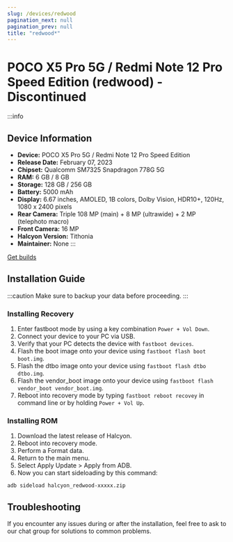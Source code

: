 ```yaml
---
slug: /devices/redwood
pagination_next: null
pagination_prev: null
title: "redwood*"
---
```


# POCO X5 Pro 5G / Redmi Note 12 Pro Speed Edition (redwood) - Discontinued
:::info
## Device Information

- **Device:** POCO X5 Pro 5G / Redmi Note 12 Pro Speed Edition
- **Release Date:** February 07, 2023
- **Chipset:** 	Qualcomm SM7325 Snapdragon 778G 5G
- **RAM:** 6 GB / 8 GB
- **Storage:** 128 GB / 256 GB
- **Battery:** 5000 mAh
- **Display:** 6.67 inches, AMOLED, 1B colors, Dolby Vision, HDR10+, 120Hz, 1080 x 2400 pixels
- **Rear Camera:** Triple 108 MP (main) + 8 MP (ultrawide) + 2 MP (telephoto macro)
- **Front Camera:** 16 MP
- **Halcyon Version:** Tithonia
- **Maintainer:** None
:::

<a href="https://www.pling.com/p/2058150/" class="button button--primary">Get builds</a>

## Installation Guide
:::caution
Make sure to backup your data before proceeding.
:::

### Installing Recovery
1. Enter fastboot mode by using a key combination `Power + Vol Down`.
2. Connect your device to your PC via USB.
4. Verify that your PC detects the device with `fastboot devices`.
5. Flash the boot image onto your device using `fastboot flash boot boot.img`.
6. Flash the dtbo image onto your device using `fastboot flash dtbo dtbo.img`.
7. Flash the vendor_boot image onto your device using `fastboot flash vendor_boot vendor_boot.img`. 
8. Reboot into recovery mode by typing `fastboot reboot recovey` in command line or by holding `Power + Vol Up`.

### Installing ROM
1. Download the latest release of Halcyon.
2. Reboot into recovery mode.
3. Perform a Format data.
4. Return to the main menu.
5. Select Apply Update > Apply from ADB.
6. Now you can start sideloading by this command:
```
adb sideload halcyon_redwood-xxxxx.zip
```

## Troubleshooting

If you encounter any issues during or after the installation, feel free to ask to our chat group for solutions to common problems.
